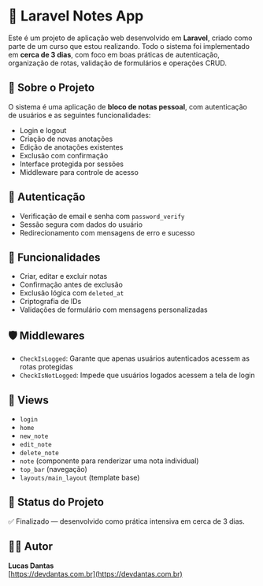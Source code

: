 # 📝 Laravel Notes App

Este é um projeto de aplicação web desenvolvido em **Laravel**, criado como parte de um curso que estou realizando. Todo o sistema foi implementado em **cerca de 3 dias**, com foco em boas práticas de autenticação, organização de rotas, validação de formulários e operações CRUD.

## 🚀 Sobre o Projeto

O sistema é uma aplicação de **bloco de notas pessoal**, com autenticação de usuários e as seguintes funcionalidades:

- Login e logout
- Criação de novas anotações
- Edição de anotações existentes
- Exclusão com confirmação
- Interface protegida por sessões
- Middleware para controle de acesso

## 🔐 Autenticação

- Verificação de email e senha com `password_verify`
- Sessão segura com dados do usuário
- Redirecionamento com mensagens de erro e sucesso

## 🧠 Funcionalidades

- Criar, editar e excluir notas
- Confirmação antes de exclusão
- Exclusão lógica com `deleted_at`
- Criptografia de IDs
- Validações de formulário com mensagens personalizadas

## 🛡️ Middlewares

- `CheckIsLogged`: Garante que apenas usuários autenticados acessem as rotas protegidas
- `CheckIsNotLogged`: Impede que usuários logados acessem a tela de login

## 🎨 Views

- `login`
- `home`
- `new_note`
- `edit_note`
- `delete_note`
- `note` (componente para renderizar uma nota individual)
- `top_bar` (navegação)
- `layouts/main_layout` (template base)

## 📅 Status do Projeto

✅ Finalizado — desenvolvido como prática intensiva em cerca de 3 dias.

## 👨‍💻 Autor

**Lucas Dantas**  
[https://devdantas.com.br](https://devdantas.com.br)

